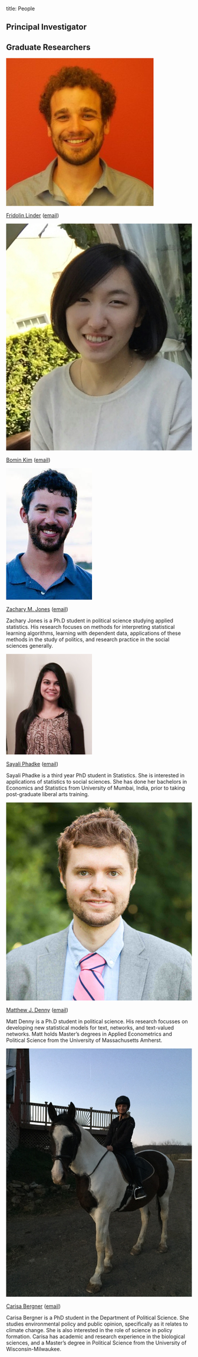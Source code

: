 title: People

## Principal Investigator

## Graduate Researchers

![](/static/frido.jpg)

[Fridolin Linder](fridolin-linder.com) ([email](mailto:))


![](/static/bomin.jpg)

[Bomin Kim]() ([email](mailto:bzk147@psu.edu))


![](/static/zach.jpg)

[Zachary M. Jones](zmjones.com) ([email](mailto:zmj@zmjones.com))

Zachary Jones is a Ph.D student in political science studying applied statistics. His research focuses on methods for interpreting statistical learning algorithms, learning with dependent data, applications of these methods in the study of politics, and research practice in the social sciences generally.

![](/static/sayali.jpg)

[Sayali Phadke]() ([email](mailto:ssp5208@psu.edu))

Sayali Phadke is a third year PhD student in Statistics. She is interested in applications of statistics to social sciences. She has done her bachelors in Economics and Statistics from University of Mumbai, India, prior to taking post-graduate liberal arts training.

![](/static/matt.jpg)

[Matthew J. Denny]() ([email](mdenny@psu.edu))

Matt Denny is a Ph.D student in political science. His research focusses on developing new statistical models for text, networks, and text-valued networks. Matt holds Master’s degrees in Applied Econometrics and Political Science from the University of Massachusetts Amherst.

![](/static/carisa.jpg)

[Carisa Bergner]() ([email](clb477@psu.edu))

Carisa Bergner is a PhD student in the Department of Political Science. She studies environmental policy and public opinion, specifically as it relates to climate change. She is also interested in the role of science in policy formation. Carisa has academic and research experience in the biological sciences, and a Master’s degree in Political Science from the University of Wisconsin-Milwaukee.

